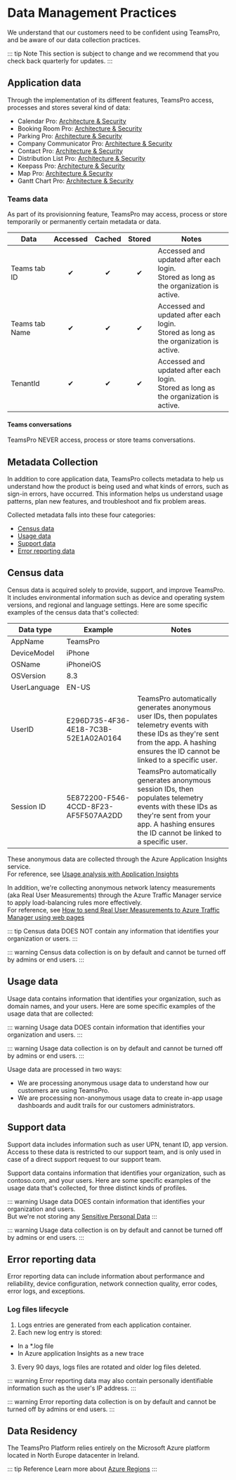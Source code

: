 ﻿# Data Management Practices

We understand that our customers need to be confident using TeamsPro, and be aware of our data collection practices.

::: tip Note
This section is subject to change and we recommend that you check back quarterly for updates.
:::

## Application data

Through the implementation of its different features, TeamsPro access, processes and stores several kind of data:
- Calendar Pro: [Architecture & Security](/trust/architecture-security/calendar-pro/)
- Booking Room Pro: [Architecture & Security](/trust/architecture-security/bookingroom-pro/)
- Parking Pro: [Architecture & Security](/trust/architecture-security/parking-pro/)
- Company Communicator Pro: [Architecture & Security](/trust/architecture-security/company-communicator-pro/)
- Contact Pro: [Architecture & Security](/trust/architecture-security/contact-pro/)
- Distribution List Pro: [Architecture & Security](/trust/architecture-security/ditribution-list-pro/)
- Keepass Pro: [Architecture & Security](/trust/architecture-security/keepass-pro/)
- Map Pro: [Architecture & Security](/trust/architecture-security/map-pro/)
- Gantt Chart Pro: [Architecture & Security](/trust/architecture-security/gantt-chart-pro/)


### Teams data

As part of its provisionning feature, TeamsPro may access, process or store temporarily or permanently certain metadata or data.

| Data | Accessed | Cached | Stored | Notes |
|------|:--------:|:------:|:------:|-------|
| Teams tab ID | ✔ | ✔ | ✔ | Accessed and updated after each login.<br/>Stored as long as the organization is active. |
| Teams tab Name | ✔ | ✔ | ✔ | Accessed and updated after each login.<br/>Stored as long as the organization is active. |
| TenantId | ✔ | ✔ | ✔ | Accessed and updated after each login.<br/>Stored as long as the organization is active. |

#### Teams conversations

TeamsPro NEVER access, process or store teams conversations.

## Metadata Collection

In addition to core application data, TeamsPro collects metadata to help us understand how the product is being used and what kinds of errors, such as sign-in errors, have occurred. This information helps us understand usage patterns, plan new features, and troubleshoot and fix problem areas.

Collected metadata falls into these four categories:
-  [Census data](#census-data)
-  [Usage data](#usage-data)
-  [Support data](#support-data)
-  [Error reporting data](#error-reporting-data)

## Census data
Census data is acquired solely to provide, support, and improve TeamsPro. It includes environmental information such as device and operating system versions, and regional and language settings. Here are some specific examples of the census data that's collected:

| Data type | Example | Notes |
|-----------|---------|-------|
| AppName | TeamsPro | |
| DeviceModel | iPhone | |
| OSName | iPhoneiOS | |
| OSVersion | 8.3 | |
| UserLanguage | EN-US | |
| UserID | E296D735-4F36-4E18-7C3B-52E1A02A0164 | TeamsPro automatically generates anonymous user IDs, then populates telemetry events with these IDs as they're sent from the app. A hashing ensures the ID cannot be linked to a specific user. |
| Session ID | 5E872200-F546-4CCD-8F23-AF5F507AA2DD | TeamsPro automatically generates anonymous session IDs, then populates telemetry events with these IDs as they're sent from your app. A hashing ensures the ID cannot be linked to a specific user. |

These anonymous data are collected through the Azure Application Insights service.  
For reference, see [Usage analysis with Application Insights](https://docs.microsoft.com/en-us/azure/azure-monitor/app/usage-overview)

In addition, we're collecting anonymous network latency measurements (aka Real User Measurements) through the Azure Traffic Manager service to apply load-balancing rules more effectively.  
For reference, see [How to send Real User Measurements to Azure Traffic Manager using web pages](https://docs.microsoft.com/en-us/azure/traffic-manager/traffic-manager-create-rum-web-pages)

::: tip
Census data DOES NOT contain any information that identifies your organization or users.
:::

::: warning
Census data collection is on by default and cannot be turned off by admins or end users.
:::

## Usage data

Usage data contains information that identifies your organization, such as domain names, and your users. Here are some specific examples of the usage data that are collected:

::: warning
Usage data DOES contain information that identifies your organization and users.
:::

::: warning
Usage data collection is on by default and cannot be turned off by admins or end users.
:::

Usage data are processed in two ways:
* We are processing anonymous usage data to understand how our customers are using TeamsPro.
* We are processing non-anonymous usage data to create in-app usage dashboards and audit trails for our customers administrators.

## Support data

Support data includes information such as user UPN, tenant ID, app version. Access to these data is restricted to our support team, and is only used in case of a direct support request to our support team.

Support data contains information that identifies your organization, such as contoso.com, and your users. Here are some specific examples of the usage data that's collected, for three distinct kinds of profiles.

::: warning
Usage data DOES contain information that identifies your organization and users.  
But we're not storing any [Sensitive Personal Data](https://ec.europa.eu/info/law/law-topic/data-protection/reform/rules-business-and-organisations/legal-grounds-processing-data/sensitive-data/what-personal-data-considered-sensitive_en)
:::

::: warning
Usage data collection is on by default and cannot be turned off by admins or end users.
:::

## Error reporting data

Error reporting data can include information about performance and reliability, device configuration, network connection quality, error codes, error logs, and exceptions.

### Log files lifecycle

1. Logs entries are generated from each application container.
2. Each new log entry is stored:
  - In a *.log file
  - In Azure application Insights as a new trace
3. Every 90 days, logs files are rotated and older log files deleted.

::: warning
Error reporting data may also contain personally identifiable information such as the user's IP address.
:::

::: warning
Error reporting data collection is on by default and cannot be turned off by admins or end users.
:::

## Data Residency

The TeamsPro Platform relies entirely on the Microsoft Azure platform located in North Europe datacenter in Ireland.

::: tip Reference
Learn more about [Azure Regions](https://azure.microsoft.com/en-us/global-infrastructure/regions/)
:::

<Classification label="public" />